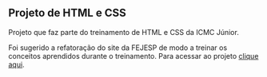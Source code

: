 ## Projeto de HTML e CSS
Projeto que faz parte do treinamento de HTML e CSS da ICMC Júnior. 

Foi sugerido a refatoração do site da FEJESP de modo a treinar os conceitos aprendidos durante o treinamento. Para acessar ao projeto [clique aqui](https://amanda-marinho.github.io/FEJESP/).

